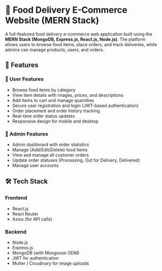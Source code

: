 # 🍔 Food Delivery E-Commerce Website (MERN Stack)

A full-featured food delivery e-commerce web application built using the **MERN Stack (MongoDB, Express.js, React.js, Node.js)**. The platform allows users to browse food items, place orders, and track deliveries, while admins can manage products, users, and orders.

## 🚀 Features

### 👥 User Features
- Browse food items by category
- View item details with images, prices, and descriptions
- Add items to cart and manage quantities
- Secure user registration and login (JWT-based authentication)
- Order placement and order history tracking
- Real-time order status updates
- Responsive design for mobile and desktop

### 🔧 Admin Features
- Admin dashboard with order statistics
- Manage (Add/Edit/Delete) food items
- View and manage all customer orders
- Update order statuses (Processing, Out for Delivery, Delivered)
- Manage user accounts

## 🛠️ Tech Stack

### Frontend
- React.js
- React Router
- Axios (for API calls)

### Backend
- Node.js
- Express.js
- MongoDB (with Mongoose ODM)
- JWT for authentication
- Multer / Cloudinary for image uploads
